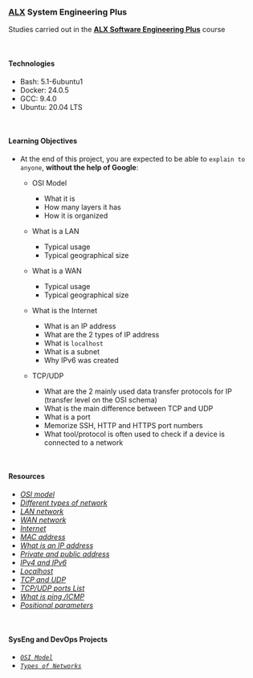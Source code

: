 ### [ALX](https://www.alxafrica.com/) System Engineering Plus

Studies carried out in the **[ALX Software Engineering Plus](https://www.alxafrica.com/software-engineering-plus/)** course

<br />

#### Technologies

* Bash:     5.1-6ubuntu1
* Docker:   24.0.5
* GCC:      9.4.0
* Ubuntu:   20.04 LTS

<br />

#### Learning Objectives

* At the end of this project, you are expected to be able to `explain to anyone`, **without the help of Google**:

    * OSI Model
        * What it is
        * How many layers it has
        * How it is organized

    * What is a LAN
        * Typical usage
        * Typical geographical size

    * What is a WAN
        * Typical usage
        * Typical geographical size

    * What is the Internet
        * What is an IP address
        * What are the 2 types of IP address
        * What is `localhost`
        * What is a subnet
        * Why IPv6 was created

    * TCP/UDP
        * What are the 2 mainly used data transfer protocols for IP (transfer level on the OSI schema)
        * What is the main difference between TCP and UDP
        * What is a port
        * Memorize SSH, HTTP and HTTPS port numbers
        * What tool/protocol is often used to check if a device is connected to a network

<br />

#### Resources

* _[OSI model](https://en.wikipedia.org/wiki/OSI_model)_
* _[Different types of network](https://www.lifewire.com/lans-wans-and-other-area-networks-817376)_
* _[LAN network](https://en.wikipedia.org/wiki/Local_area_network)_
* _[WAN network](https://en.wikipedia.org/wiki/Wide_area_network)_
* _[Internet](https://en.wikipedia.org/wiki/Internet)_
* _[MAC address](https://whatismyipaddress.com/mac-address)_
* _[What is an IP address](https://www.bleepingcomputer.com/tutorials/ip-addresses-explained/)_
* _[Private and public address](https://www.iplocation.net/public-vs-private-ip-address)_
* _[IPv4 and IPv6](https://www.webopedia.com/insights/ipv6-ipv4-difference/)_
* _[Localhost](https://en.wikipedia.org/wiki/Localhost)_
* _[TCP and UDP](https://www.howtogeek.com/190014/htg-explains-what-is-the-difference-between-tcp-and-udp/3)_
* _[TCP/UDP ports List](https://en.wikipedia.org/wiki/List_of_TCP_and_UDP_port_numbers)_
* _[What is ping /ICMP](https://en.wikipedia.org/wiki/Ping_%28networking_utility%29)_
* _[Positional parameters](https://www.adminschoice.com/bash-positional-parameters)_

<br />

#### SysEng and DevOps Projects

* _[`OSI Model`](0-OSI_model)_
* _[`Types of Networks`](1-types_of_network)_

<br />
